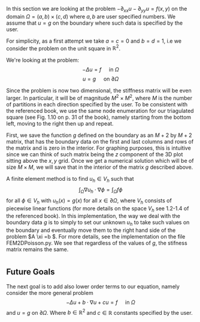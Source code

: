 In this section we are looking at the problem $-\partial_{xx} u - \partial_{yy} u = f(x,y)$ on the domain $\Omega = (a,b)\times(c,d)$ where $a,b$ are user specified numbers. We assume that $u=g$ on the boundary where such data is specified by the user. 

For simplicity, as a first attempt we take $a=c=0$ and $b=d=1$, i.e we consider the problem on the unit square in $\mathbb{R}^2$.

We're looking at the problem: 
$$-\Delta u=f \quad \text{ in } \Omega$$
$$u = g \quad \text{ on } \partial \Omega$$ 



Since the problem is now two dimensional, the stiffness matrix will be even larger. In particular, it will be of magnitude $M^2 \times M^2$, where $M$ is the number of partitions in each direction specified by the user. To be consistent with the referenced book, we use the same node enumeration for our triagulated square (see Fig. 1.10 on p. 31 of the book), namely starting from the bottom left, moving to the right then up and repeat.

First, we save the function $g$ defined on the boundary as an $M+2$ by $M+2$ matrix, that has the boundary data on the first and last columns and rows of the matrix and is zero in the interior. For graphing purposes, this is intuitive since we can think of such matrix being the $z$ component of the 3D plot sitting above the $x,y$ grid. Once we get a numerical solution which will be of size $M \times M$, we will save that in the interior of the matrix $g$ described above. 

A finite element method is to find $u_h \in V_h$ such that 
$$\int_{\Omega} \nabla u_h \cdot \nabla \phi = \int_{\Omega} f \phi$$ 
for all $\phi \in V_h$ with $u_h(x) = g(x)$ for all $x \in \partial \Omega$, where $V_h$ consists of piecewise linear functions (for more details on the space $V_h$ see 1.2-1.4 of the referenced book). In this implementation, the way we deal with the boundary data $g$ is to simply to set our unknown $u_h$ to take such values on the boundary and eventually move them to the right hand side of the problem $A \xi =b $. For more details, see the implementation on the file FEM2DPoisson.py. We see that regardless of the values of $g$, the stifness matrix remains the same. 

#
## Future Goals
The next goal is to add also lower order terms to our equation, namely consider the more general problem
$$-\Delta u + b \cdot \nabla u + c u=f \quad \text{ in } \Omega$$
and $u = g$ on $\partial \Omega$. Where $b \in \mathbb{R}^2$ and $c \in \mathbb{R}$ constants specified by the user.
